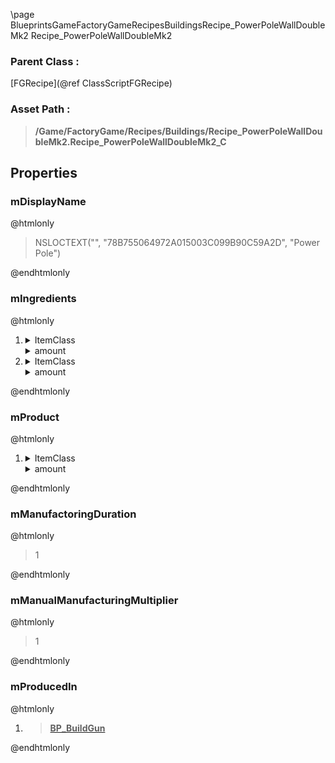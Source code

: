 \page BlueprintsGameFactoryGameRecipesBuildingsRecipe_PowerPoleWallDoubleMk2 Recipe_PowerPoleWallDoubleMk2
### Parent Class :
[FGRecipe](@ref ClassScriptFGRecipe)
### Asset Path :
<b><blockquote>/Game/FactoryGame/Recipes/Buildings/Recipe_PowerPoleWallDoubleMk2.Recipe_PowerPoleWallDoubleMk2_C</blockquote></b>
## Properties

### mDisplayName
@htmlonly
<blockquote>NSLOCTEXT("", "78B755064972A015003C099B90C59A2D", "Power Pole")</blockquote>
@endhtmlonly

### mIngredients
@htmlonly
<ol>
<li>
<details>
 <summary>ItemClass</summary>
<b><a href="_blueprints_game_factory_game_resource_parts_high_speed_wire_desc__high_speed_wire.html"><blockquote>Desc_HighSpeedWire</blockquote></a></b>
</details>
<details>
 <summary>amount</summary>
<blockquote>16</blockquote>
</details>
</li>
<li>
<details>
 <summary>ItemClass</summary>
<b><a href="_blueprints_game_factory_game_resource_parts_iron_rod_desc__iron_rod.html"><blockquote>Desc_IronRod</blockquote></a></b>
</details>
<details>
 <summary>amount</summary>
<blockquote>4</blockquote>
</details>
</li>
</ol>
@endhtmlonly

### mProduct
@htmlonly
<ol>
<li>
<details>
 <summary>ItemClass</summary>
<b><a href="_blueprints_game_factory_game_buildable_factory_power_pole_wall_double_desc__power_pole_wall_double_mk2.html"><blockquote>Desc_PowerPoleWallDoubleMk2</blockquote></a></b>
</details>
<details>
 <summary>amount</summary>
<blockquote>1</blockquote>
</details>
</li>
</ol>
@endhtmlonly

### mManufactoringDuration
@htmlonly
<blockquote>1</blockquote>
@endhtmlonly

### mManualManufacturingMultiplier
@htmlonly
<blockquote>1</blockquote>
@endhtmlonly

### mProducedIn
@htmlonly
<ol>
<li>
<b><a href="_blueprints_game_factory_game_equipment_build_gun_b_p__build_gun.html"><blockquote>BP_BuildGun</blockquote></a></b>
</li>
</ol>
@endhtmlonly

